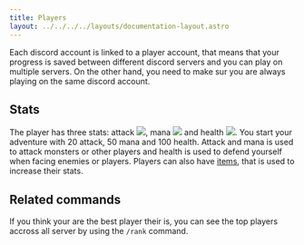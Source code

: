 ```yaml
---
title: Players
layout: ../../../../layouts/documentation-layout.astro
---
```


Each discord account is linked to a player account, that means that your progress is saved between different discord servers and you can play on multiple servers.
On the other hand, you need to make sur you are always playing on the same discord account.

## Stats

The player has three stats: attack <img src='https://d2lqwktucnc67y.cloudfront.net/icons/Attack.png'>, mana <img src='https://d2lqwktucnc67y.cloudfront.net/icons/Mana.png'> and health <img src='https://d2lqwktucnc67y.cloudfront.net/icons/Health.png'>. You start your adventure with 20 attack, 50 mana and 100 health.
Attack and mana is used to attack monsters or other players and health is used to defend yourself when facing enemies or players.
Players can also have [items](/en/documentation/features/items), that is used to increase their stats.

## Related commands

If you think your are the best player their is, you can see the top players accross all server by using the `/rank` command.
